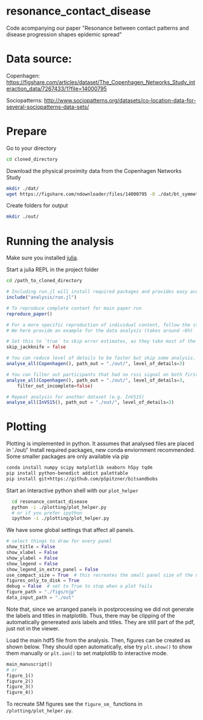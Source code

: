 # resonance_contact_disease
Code acompanying our paper "Resonance between contact patterns and disease progression shapes epidemic spread"

# Data source:
Copenhagen:
https://figshare.com/articles/dataset/The_Copenhagen_Networks_Study_interaction_data/7267433/1?file=14000795

Sociopatterns:
http://www.sociopatterns.org/datasets/co-location-data-for-several-sociopatterns-data-sets/

# Prepare
Go to your directory

```bash
cd cloned_directory
```

Download the physical proximity data from the Copenhagen Networks Study

```bash
mkdir ./dat/
wget https://figshare.com/ndownloader/files/14000795 -O ./dat/bt_symmetric.csv
```

Create folders for output

```bash
mkdir ./out/
```





# Running the analysis
Make sure you installed [julia](https://julialang.org/downloads/).

Start a julia REPL in the project folder

```bash
cd /path_to_cloned_directory
```

```julia
# Including run.jl will install required packages and provides easy acesse to functions to reproduce content of paper.
include("analysis/run.jl")

# To reproduce complete content for main paper run
reproduce_paper()

# For a more specific reproduction of individual content, follow the steps in reproduce_paper().
# We here provide an example for the data analysis (takes around ~6h)

# Set this to `true` to skip error estimates, as they take most of the time:
skip_jackknife = false

# You can reduce level of details to be faster but skip some analysis.
analyse_all(Copenhagen(), path_out = "./out/", level_of_details=3)

# You can filter out participants that had no rssi signal on both first and last day of study
analyse_all(Copenhagen(), path_out = "./out/", level_of_details=3,
    filter_out_incomplete=false)

# Repeat analysis for another dataset (e.g. InVS15)
analyse_all(InVS15(), path_out = "./out/", level_of_details=3)
```

# Plotting

Plotting is implemented in python.
It assumes that analysed files are placed in './out/'
Install required packages, new conda enviornment recommended. Some smaller packages are only available via pip

```bash
conda install numpy scipy matplotlib seaborn h5py tqdm
pip install python-benedict addict palettable
pip install git+https://github.com/pSpitzner/bitsandbobs
```

Start an interactive python shell with our `plot_helper`

```bash
  cd resonance_contact_disease
  python -i ./plotting/plot_helper.py
  # or if you prefer ipython
  ipython -i ./plotting/plot_helper.py
```

We have some global settings that affect all panels.

```python
# select things to draw for every panel
show_title = False
show_xlabel = False
show_ylabel = False
show_legend = False
show_legend_in_extra_panel = False
use_compact_size = True  # this recreates the small panel size of the manuscript
figures_only_to_disk = True
debug = False  # set to True to stop when a plot fails
figure_path = "./figs/njp"
data_input_path = "./out"
```

Note that, since we arranged panels in postprocessing we did not generate the labels and titles in matplotlib. Thus, there may be clipping of the automatically genereated axis labels and titles. They are still part of the pdf, just not in the viewer.

Load the main hdf5 file from the analysis. Then, figures can be created as shown below. They should open automatically, else try `plt.show()` to show them manually or `plt.ion()` to set matplotlib to interactive mode.


```python
main_manuscript()
# or
figure_1()
figure_2()
figure_3()
figure_4()
```

To recreate SM figures see the `figure_sm_` functions in `/plotting/plot_helper.py`.

